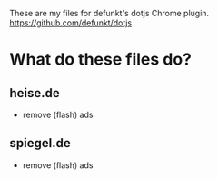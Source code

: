 These are my files for defunkt's dotjs Chrome plugin. https://github.com/defunkt/dotjs

# What do these files do?

## heise.de

- remove (flash) ads

## spiegel.de

- remove (flash) ads